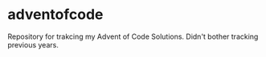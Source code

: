 # adventofcode
Repository for trakcing my Advent of Code Solutions. Didn't bother tracking previous years.
